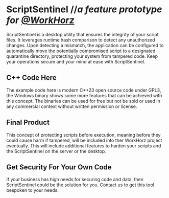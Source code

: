 # ScriptSentinel  //_a feature prototype for [@WorkHorz](https://github.com/CodeCubicle-Org/WorkHorz)_

ScriptSentinel is a desktop utility that ensures the integrity of your script files. It leverages runtime hash comparison to detect any unauthorized changes. Upon detecting a mismatch, the application can be configured to automatically move the potentially compromised script to a designated quarantine directory, protecting your system from tampered code. Keep your operations secure and your mind at ease with ScriptSentinel.

## C++ Code Here
The example code here is modern C++23 open source code under GPL3, the Windows binary shows some more features that can be achieved with this concept. The binaries can be used for free but not be sold or used in any commercial context without written permission or license.

## Final Product
This concept of protecting scripts before execution, meaning before they could cause harm if tampered, will be included into ther WorkHorz project eventually. This will include additional features to harden your scripts and the ScriptSentinel on the server or the desktop.

## Get Security For Your Own Code
If your business has high needs for securing code and data, then ScriptSentinel could be the solution for you. Contact us to get this tool bespoken to your needs.
